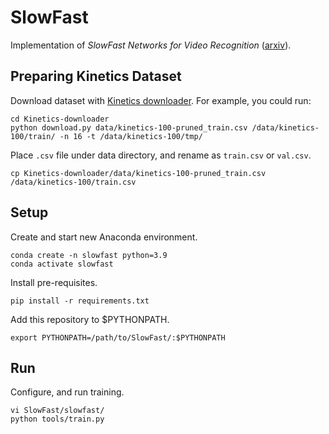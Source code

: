 # SlowFast
Implementation of *SlowFast Networks for Video Recognition* ([arxiv](https://arxiv.org/abs/1812.03982)).

## Preparing Kinetics Dataset
Download dataset with [Kinetics downloader](https://github.com/jihun-kr/Kinetics-downloader).
For example, you could run:
```
cd Kinetics-downloader
python download.py data/kinetics-100-pruned_train.csv /data/kinetics-100/train/ -n 16 -t /data/kinetics-100/tmp/
```
Place `.csv` file under data directory, and rename as `train.csv` or `val.csv`.
```
cp Kinetics-downloader/data/kinetics-100-pruned_train.csv /data/kinetics-100/train.csv
```


## Setup
Create and start new Anaconda environment. 
```
conda create -n slowfast python=3.9
conda activate slowfast
```

Install pre-requisites.
```
pip install -r requirements.txt
```

Add this repository to $PYTHONPATH.
```
export PYTHONPATH=/path/to/SlowFast/:$PYTHONPATH
```

## Run
Configure, and run training.
```
vi SlowFast/slowfast/
python tools/train.py
```
